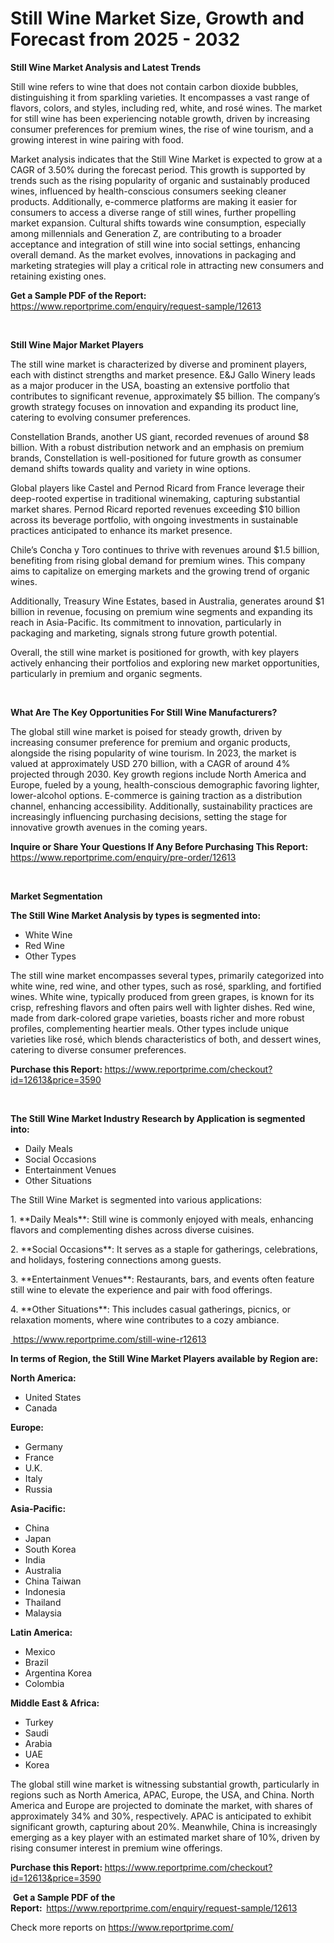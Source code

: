 <p><h1>Still Wine Market Size, Growth and Forecast from 2025 - 2032</h1></p><p><strong>Still Wine Market Analysis and Latest Trends</strong></p>
<p><p>Still wine refers to wine that does not contain carbon dioxide bubbles, distinguishing it from sparkling varieties. It encompasses a vast range of flavors, colors, and styles, including red, white, and rosé wines. The market for still wine has been experiencing notable growth, driven by increasing consumer preferences for premium wines, the rise of wine tourism, and a growing interest in wine pairing with food.</p><p>Market analysis indicates that the Still Wine Market is expected to grow at a CAGR of 3.50% during the forecast period. This growth is supported by trends such as the rising popularity of organic and sustainably produced wines, influenced by health-conscious consumers seeking cleaner products. Additionally, e-commerce platforms are making it easier for consumers to access a diverse range of still wines, further propelling market expansion. Cultural shifts towards wine consumption, especially among millennials and Generation Z, are contributing to a broader acceptance and integration of still wine into social settings, enhancing overall demand. As the market evolves, innovations in packaging and marketing strategies will play a critical role in attracting new consumers and retaining existing ones.</p></p>
<p><strong>Get a Sample PDF of the Report:&nbsp;</strong> <a href="https://www.reportprime.com/enquiry/request-sample/12613?utm_campaign=3227&utm_medium=2&utm_source=Github&utm_content=ia&utm_term=19032025&utm_id=still-wine">https://www.reportprime.com/enquiry/request-sample/12613</a></p>
<p>&nbsp;</p>
<p><strong>Still Wine Major Market Players</strong></p>
<p><p>The still wine market is characterized by diverse and prominent players, each with distinct strengths and market presence. E&J Gallo Winery leads as a major producer in the USA, boasting an extensive portfolio that contributes to significant revenue, approximately $5 billion. The company’s growth strategy focuses on innovation and expanding its product line, catering to evolving consumer preferences.</p><p>Constellation Brands, another US giant, recorded revenues of around $8 billion. With a robust distribution network and an emphasis on premium brands, Constellation is well-positioned for future growth as consumer demand shifts towards quality and variety in wine options.</p><p>Global players like Castel and Pernod Ricard from France leverage their deep-rooted expertise in traditional winemaking, capturing substantial market shares. Pernod Ricard reported revenues exceeding $10 billion across its beverage portfolio, with ongoing investments in sustainable practices anticipated to enhance its market presence.</p><p>Chile’s Concha y Toro continues to thrive with revenues around $1.5 billion, benefiting from rising global demand for premium wines. This company aims to capitalize on emerging markets and the growing trend of organic wines.</p><p>Additionally, Treasury Wine Estates, based in Australia, generates around $1 billion in revenue, focusing on premium wine segments and expanding its reach in Asia-Pacific. Its commitment to innovation, particularly in packaging and marketing, signals strong future growth potential.</p><p>Overall, the still wine market is positioned for growth, with key players actively enhancing their portfolios and exploring new market opportunities, particularly in premium and organic segments.</p></p>
<p>&nbsp;</p>
<p><strong>What Are The Key Opportunities For Still Wine Manufacturers?</strong></p>
<p><p>The global still wine market is poised for steady growth, driven by increasing consumer preference for premium and organic products, alongside the rising popularity of wine tourism. In 2023, the market is valued at approximately USD 270 billion, with a CAGR of around 4% projected through 2030. Key growth regions include North America and Europe, fueled by a young, health-conscious demographic favoring lighter, lower-alcohol options. E-commerce is gaining traction as a distribution channel, enhancing accessibility. Additionally, sustainability practices are increasingly influencing purchasing decisions, setting the stage for innovative growth avenues in the coming years.</p></p>
<p><strong>Inquire or Share Your Questions If Any Before Purchasing This Report:</strong> <a href="https://www.reportprime.com/enquiry/pre-order/12613?utm_campaign=3227&utm_medium=2&utm_source=Github&utm_content=ia&utm_term=19032025&utm_id=still-wine">https://www.reportprime.com/enquiry/pre-order/12613</a></p>
<p>&nbsp;</p>
<p><strong>Market Segmentation</strong></p>
<p><strong>The Still Wine Market Analysis by types is segmented into:</strong></p>
<p><ul><li>White Wine</li><li>Red Wine</li><li>Other Types</li></ul></p>
<p><p>The still wine market encompasses several types, primarily categorized into white wine, red wine, and other types, such as rosé, sparkling, and fortified wines. White wine, typically produced from green grapes, is known for its crisp, refreshing flavors and often pairs well with lighter dishes. Red wine, made from dark-colored grape varieties, boasts richer and more robust profiles, complementing heartier meals. Other types include unique varieties like rosé, which blends characteristics of both, and dessert wines, catering to diverse consumer preferences.</p></p>
<p><strong>Purchase this Report:&nbsp;</strong><a href="https://www.reportprime.com/checkout?id=12613&price=3590&utm_campaign=3227&utm_medium=2&utm_source=Github&utm_content=ia&utm_term=19032025&utm_id=still-wine">https://www.reportprime.com/checkout?id=12613&price=3590</a></p>
<p>&nbsp;</p>
<p><strong>The Still Wine Market Industry Research by Application is segmented into:</strong></p>
<p><ul><li>Daily Meals</li><li>Social Occasions</li><li>Entertainment Venues</li><li>Other Situations</li></ul></p>
<p><p>The Still Wine Market is segmented into various applications: </p><p>1. **Daily Meals**: Still wine is commonly enjoyed with meals, enhancing flavors and complementing dishes across diverse cuisines.</p><p>   </p><p>2. **Social Occasions**: It serves as a staple for gatherings, celebrations, and holidays, fostering connections among guests.</p><p>3. **Entertainment Venues**: Restaurants, bars, and events often feature still wine to elevate the experience and pair with food offerings.</p><p>4. **Other Situations**: This includes casual gatherings, picnics, or relaxation moments, where wine contributes to a cozy ambiance.</p></p>
<p><a href="https://www.reportprime.com/still-wine-r12613?utm_campaign=3227&utm_medium=2&utm_source=Github&utm_content=ia&utm_term=19032025&utm_id=still-wine">&nbsp;https://www.reportprime.com/still-wine-r12613</a></p>
<p><strong>In terms of Region, the Still Wine Market Players available by Region are:</strong></p>
<p>
    <p> <strong> North America: </strong>
        <ul>
            <li>United States</li>
            <li>Canada</li>
        </ul>
        </p> 
    <p> <strong> Europe: </strong>
        <ul>
            <li>Germany</li>
            <li>France</li>
            <li>U.K.</li>
            <li>Italy</li>
            <li>Russia</li>
        </ul>
        </p> 
    <p> <strong> Asia-Pacific: </strong>
        <ul>
            <li>China</li>
            <li>Japan</li>
            <li>South Korea</li>
            <li>India</li>
            <li>Australia</li>
            <li>China Taiwan</li>
            <li>Indonesia</li>
            <li>Thailand</li>
            <li>Malaysia</li>
        </ul>
        </p> 
    <p> <strong> Latin America: </strong>
        <ul>
            <li>Mexico</li>
            <li>Brazil</li>
            <li>Argentina Korea</li>
            <li>Colombia</li>
        </ul>
        </p> 
    <p> <strong> Middle East & Africa: </strong>
        <ul>
            <li>Turkey</li>
            <li>Saudi</li>
            <li>Arabia</li>
            <li>UAE</li>
            <li>Korea</li>
        </ul>
    </p>
    </p>
<p><p>The global still wine market is witnessing substantial growth, particularly in regions such as North America, APAC, Europe, the USA, and China. North America and Europe are projected to dominate the market, with shares of approximately 34% and 30%, respectively. APAC is anticipated to exhibit significant growth, capturing about 20%. Meanwhile, China is increasingly emerging as a key player with an estimated market share of 10%, driven by rising consumer interest in premium wine offerings.</p></p>
<p><strong>Purchase this Report: </strong><a href="https://www.reportprime.com/checkout?id=12613&price=3590&utm_campaign=3227&utm_medium=2&utm_source=Github&utm_content=ia&utm_term=19032025&utm_id=still-wine">https://www.reportprime.com/checkout?id=12613&price=3590</a></p>
<p>&nbsp;<strong>Get a Sample PDF of the Report:&nbsp;&nbsp;</strong><a href="https://www.reportprime.com/enquiry/request-sample/12613?utm_campaign=3227&utm_medium=2&utm_source=Github&utm_content=ia&utm_term=19032025&utm_id=still-wine">https://www.reportprime.com/enquiry/request-sample/12613</a></p>
<p><strong></strong></p>
<p>Check more reports on <a href="https://www.reportprime.com/?utm_campaign=3227&utm_medium=2&utm_source=Github&utm_content=ia&utm_term=19032025&utm_id=still-wine">https://www.reportprime.com/</a></p>